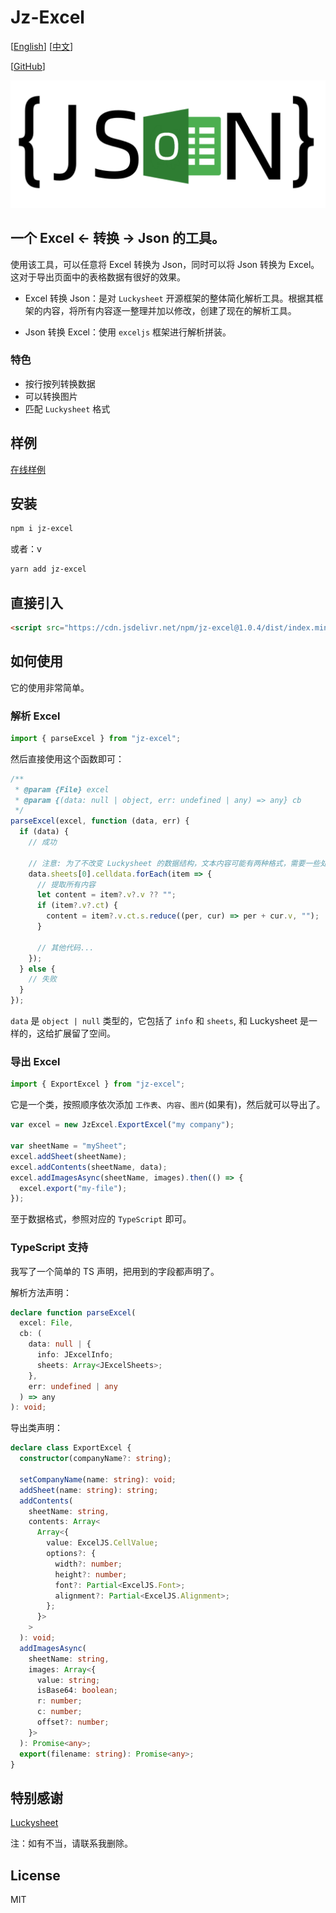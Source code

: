# Jz-Excel

[[English](./README.md)] [[中文](./README_cn.md)]

[[GitHub](https://github.com/jeremyjone/jz-excel)]

![](./src/assets/logo.png)

## 一个 Excel ← 转换 → Json 的工具。

使用该工具，可以任意将 Excel 转换为 Json，同时可以将 Json 转换为 Excel。这对于导出页面中的表格数据有很好的效果。

- Excel 转换 Json：是对 `Luckysheet` 开源框架的整体简化解析工具。根据其框架的内容，将所有内容逐一整理并加以修改，创建了现在的解析工具。

- Json 转换 Excel：使用 `exceljs` 框架进行解析拼装。

### 特色

- 按行按列转换数据
- 可以转换图片
- 匹配 `Luckysheet` 格式

## 样例

[在线样例](https://desktop.jeremyjone.com/example/jz-excel.html)

## 安装

```bash
npm i jz-excel
```

或者：v

```bash
yarn add jz-excel
```

## 直接引入

```html
<script src="https://cdn.jsdelivr.net/npm/jz-excel@1.0.4/dist/index.min.js"></script>
```

## 如何使用

它的使用非常简单。

### 解析 Excel

```js
import { parseExcel } from "jz-excel";
```

然后直接使用这个函数即可：

```js
/**
 * @param {File} excel
 * @param {(data: null | object, err: undefined | any) => any} cb
 */
parseExcel(excel, function (data, err) {
  if (data) {
    // 成功

    // 注意: 为了不改变 Luckysheet 的数据结构，文本内容可能有两种格式，需要一些处理
    data.sheets[0].celldata.forEach(item => {
      // 提取所有内容
      let content = item?.v?.v ?? "";
      if (item?.v?.ct) {
        content = item?.v.ct.s.reduce((per, cur) => per + cur.v, "");
      }

      // 其他代码...
    });
  } else {
    // 失败
  }
});
```

`data` 是 `object | null` 类型的，它包括了 `info` 和 `sheets`, 和 Luckysheet 是一样的，这给扩展留了空间。

### 导出 Excel

```js
import { ExportExcel } from "jz-excel";
```

它是一个类，按照顺序依次添加 `工作表`、`内容`、`图片`(如果有)，然后就可以导出了。

```js
var excel = new JzExcel.ExportExcel("my company");

var sheetName = "mySheet";
excel.addSheet(sheetName);
excel.addContents(sheetName, data);
excel.addImagesAsync(sheetName, images).then(() => {
  excel.export("my-file");
});
```

至于数据格式，参照对应的 `TypeScript` 即可。

### TypeScript 支持

我写了一个简单的 TS 声明，把用到的字段都声明了。

解析方法声明：

```ts
declare function parseExcel(
  excel: File,
  cb: (
    data: null | {
      info: JExcelInfo;
      sheets: Array<JExcelSheets>;
    },
    err: undefined | any
  ) => any
): void;
```

导出类声明：

```ts
declare class ExportExcel {
  constructor(companyName?: string);

  setCompanyName(name: string): void;
  addSheet(name: string): string;
  addContents(
    sheetName: string,
    contents: Array<
      Array<{
        value: ExcelJS.CellValue;
        options?: {
          width?: number;
          height?: number;
          font?: Partial<ExcelJS.Font>;
          alignment?: Partial<ExcelJS.Alignment>;
        };
      }>
    >
  ): void;
  addImagesAsync(
    sheetName: string,
    images: Array<{
      value: string;
      isBase64: boolean;
      r: number;
      c: number;
      offset?: number;
    }>
  ): Promise<any>;
  export(filename: string): Promise<any>;
}
```

## 特别感谢

[Luckysheet](https://github.com/mengshukeji/Luckysheet)

注：如有不当，请联系我删除。

## License

MIT
